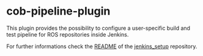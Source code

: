 cob-pipeline-plugin
===================

This plugin provides the possibility to configure a user-specific
build and test pipeline for ROS repositories inside Jenkins.

For further informations check the
[README](https://github.com/ipa320/jenkins_setup/blob/master/README.md) of
the [jenkins\_setup](https://github.com/ipa320/jenkins_setup) repository.
